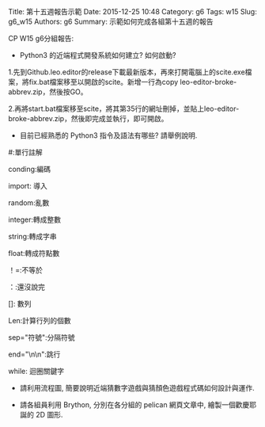 Title: 第十五週報告示範
Date: 2015-12-25 10:48
Category: g6
Tags: w15
Slug: g6_w15
Authors: g6
Summary: 示範如何完成各組第十五週的報告


CP W15 g6分組報告:

* Python3 的近端程式開發系統如何建立? 如何啟動?

1.先到Github.leo.editor的release下載最新版本，再來打開電腦上的scite.exe檔案，將fix.bat檔案移至以開啟的scite。新增一行為copy leo-editor-broke-abbrev.zip，然後按GO。

2.再將start.bat檔案移至scite，將其第35行的網址刪掉，並貼上leo-editor-broke-abbrev.zip，然後即完成並執行，即可開啟。

* 目前已經熟悉的 Python3 指令及語法有哪些? 請舉例說明.

#:單行註解

conding:編碼

import: 導入

random:亂數

integer:轉成整數

string:轉成字串

float:轉成符點數

！=:不等於

：:還沒說完

[]: 數列

Len:計算行列的個數

sep="符號":分隔符號

end="\n\n":跳行

while: 迴圈關鍵字

* 請利用流程圖, 簡要說明近端猜數字遊戲與猜顏色遊戲程式碼如何設計與運作.

* 請各組員利用 Brython, 分別在各分組的 pelican 網頁文章中, 繪製一個歡慶耶誕的 2D 圖形.

<!-- 導入 brython.js -->

<script type="text/javascript" src="js/Brython3.2.3-20151122-082712/brython.js"></script>

<!-- 啟動 brython() -->

<script>
window.onload=function(){
brython(1);
}
</script>

<!-- 以下利用 Brython 程式執行繪圖 -->

<canvas id="plotarea" width="500" height="500"></canvas>

<script type="text/python3">
# 導入 doc
from browser import document as doc
from browser import console
import math

# 準備繪圖畫布
canvas = doc["plotarea"]
ctx = canvas.getContext("2d")

# 開始畫直線
ctx.beginPath()
ctx.lineWidth = 5
ctx.moveTo(275, 0)
ctx.lineTo(200, 100)
ctx.lineTo(225, 100)
ctx.lineTo(175, 175)
ctx.lineTo(175, 200)
ctx.lineTo(125, 255)
ctx.lineTo(125, 250)
ctx.lineTo(100, 325)
ctx.lineTo(450, 325)
ctx.lineTo(350, 250)
ctx.lineTo(425, 250)
ctx.lineTo(325, 175)
ctx.lineTo(375, 175)
ctx.lineTo(300,  75)
ctx.lineTo(325,  75)
ctx.lineTo(275,   0)
ctx.strokeStyle = "#FF0000"
ctx.stroke()

x = 100
y = 100
</script>




<!-- 導入 brython.js -->

<script type="text/javascript" src="js/Brython3.2.3-20151122-082712/40423112.js"></script>

<!-- 啟動 brython() -->

<script>
window.onload=function(){
brython(1);
}
</script>

<!-- 以下利用 Brython 程式執行繪圖 -->

<canvas id="plotarea2" width="500" height="500"></canvas>

<script type="text/python3">
# 導入 doc
from browser import document as doc
from browser import console
import math

# 準備繪圖畫布
canvas = doc["plotarea2"]
ctx = canvas.getContext("2d")

# 開始畫直線
ctx.beginPath()
ctx.lineWidth = 5
ctx.moveTo(250, 200)
ctx.lineTo(150, 300)
ctx.lineTo(200, 300)
ctx.lineTo(100, 400)
ctx.lineTo(200, 400)
ctx.lineTo(200, 500)
ctx.lineTo(300, 500)
ctx.lineTo(300, 400)
ctx.lineTo(400, 400)
ctx.lineTo(300, 300)
ctx.lineTo(350, 300)
ctx.lineTo(250, 200)
ctx.strokeStyle = "#FF0000"
ctx.stroke()
</script>
